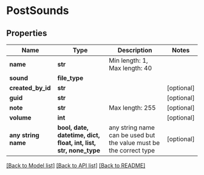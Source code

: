 # PostSounds


## Properties
Name | Type | Description | Notes
------------ | ------------- | ------------- | -------------
**name** | **str** | Min length: 1, Max length: 40 | 
**sound** | **file_type** |  | 
**created_by_id** | **str** |  | [optional] 
**guid** | **str** |  | [optional] 
**note** | **str** | Max length: 255 | [optional] 
**volume** | **int** |  | [optional] 
**any string name** | **bool, date, datetime, dict, float, int, list, str, none_type** | any string name can be used but the value must be the correct type | [optional]

[[Back to Model list]](../README.md#documentation-for-models) [[Back to API list]](../README.md#documentation-for-api-endpoints) [[Back to README]](../README.md)


